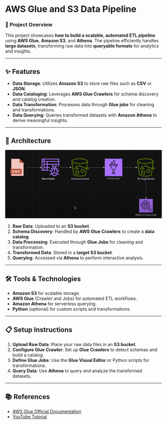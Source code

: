 # **AWS Glue and S3 Data Pipeline**

### **🌟 Project Overview**
This project showcases **how to build a scalable, automated ETL pipeline** using **AWS Glue**, **Amazon S3**, and **Athena**. The pipeline efficiently handles **large datasets**, transforming raw data into **queryable formats** for analytics and insights.

---

## **✨ Features**
- **Data Storage**: Utilizes **Amazon S3** to store raw files such as **CSV** or **JSON**.
- **Data Cataloging**: Leverages **AWS Glue Crawlers** for schema discovery and catalog creation.
- **Data Transformation**: Processes data through **Glue jobs** for cleaning and transformations.
- **Data Querying**: Queries transformed datasets with **Amazon Athena** to derive meaningful insights.

---

## **🔧 Architecture**
![ETL Architecture](https://github.com/Suriyancdurai/AWS-Glue-S3-DataPipeline/blob/main/01.AWS-Glue-S3-Athena-DataPipeline%20Diagram.png)

1. **Raw Data**: Uploaded to an **S3 bucket**.
2. **Schema Discovery**: Handled by **AWS Glue Crawlers** to create a **data catalog**.
3. **Data Processing**: Executed through **Glue Jobs** for cleaning and transformation.
4. **Transformed Data**: Stored in a **target S3 bucket**.
5. **Querying**: Accessed via **Athena** to perform interactive analysis.

---

## **🛠️ Tools & Technologies**
- **Amazon S3** for scalable storage.  
- **AWS Glue** (Crawler and Jobs) for automated ETL workflows.  
- **Amazon Athena** for serverless querying.  
- **Python** (optional) for custom scripts and transformations.

---

## **📋 Setup Instructions**
1. **Upload Raw Data**: Place your raw data files in an **S3 bucket**.  
2. **Configure Glue Crawler**: Set up **Glue Crawlers** to detect schemas and build a catalog.  
3. **Define Glue Jobs**: Use the **Glue Visual Editor** or Python scripts for transformations.  
4. **Query Data**: Use **Athena** to query and analyze the transformed datasets.  

---


## **📚 References**
- [AWS Glue Official Documentation](https://docs.aws.amazon.com/glue/)  
- [YouTube Tutorial](https://www.youtube.com/watch?v=1IJJmWKzeXQ)
